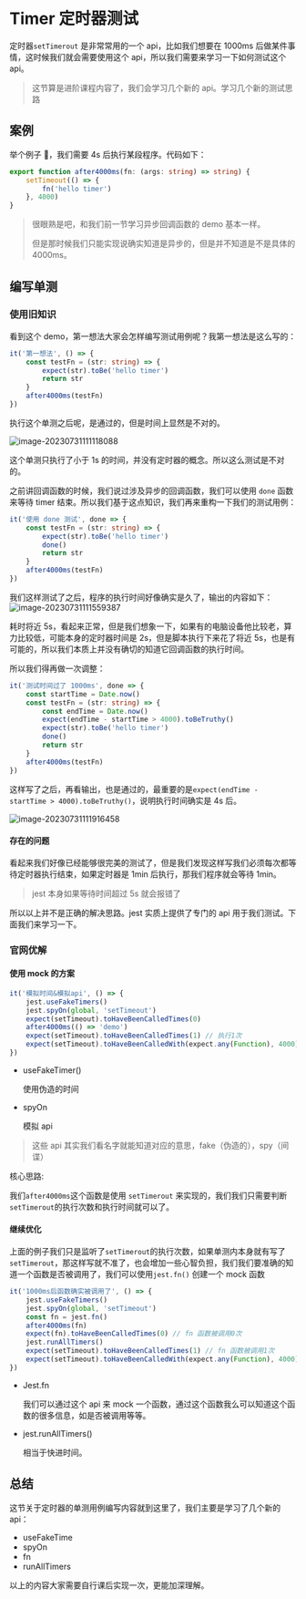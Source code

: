 # Timer 定时器测试

定时器`setTimerout` 是非常常用的一个 api，比如我们想要在 1000ms 后做某件事情，这时候我们就会需要使用这个 api，所以我们需要来学习一下如何测试这个 api。

> 这节算是进阶课程内容了，我们会学习几个新的 api。学习几个新的测试思路

## 案例

举个例子 🌰，我们需要 4s 后执行某段程序。代码如下：

```ts
export function after4000ms(fn: (args: string) => string) {
	setTimeout(() => {
		fn('hello timer')
	}, 4000)
}
```

> 很眼熟是吧，和我们前一节学习异步回调函数的 demo 基本一样。
>
> 但是那时候我们只能实现说确实知道是异步的，但是并不知道是不是具体的 4000ms。

## 编写单测

### 使用旧知识

看到这个 demo，第一想法大家会怎样编写测试用例呢？我第一想法是这么写的：

```ts
it('第一想法', () => {
	const testFn = (str: string) => {
		expect(str).toBe('hello timer')
		return str
	}
	after4000ms(testFn)
})
```

执行这个单测之后呢，是通过的，但是时间上显然是不对的。

![image-20230731111118088](https://image.jimmyxuexue.top/img/202307311111200.png)

这个单测只执行了小于 1s 的时间，并没有定时器的概念。所以这么测试是不对的。

之前讲回调函数的时候，我们说过涉及异步的回调函数，我们可以使用 `done` 函数来等待 timer 结束。所以我们基于这点知识，我们再来重构一下我们的测试用例：

```ts
it('使用 done 测试', done => {
	const testFn = (str: string) => {
		expect(str).toBe('hello timer')
		done()
		return str
	}
	after4000ms(testFn)
})
```

我们这样测试了之后，程序的执行时间好像确实是久了，输出的内容如下：
![image-20230731111559387](https://image.jimmyxuexue.top/img/202307311115434.png)

耗时将近 5s，看起来正常，但是我们想象一下，如果有的电脑设备他比较老，算力比较低，可能本身的定时器时间是 2s，但是脚本执行下来花了将近 5s，也是有可能的，所以我们本质上并没有确切的知道它回调函数的执行时间。

所以我们得再做一次调整：

```ts
it('测试时间过了 1000ms', done => {
	const startTime = Date.now()
	const testFn = (str: string) => {
		const endTime = Date.now()
		expect(endTime - startTime > 4000).toBeTruthy()
		expect(str).toBe('hello timer')
		done()
		return str
	}
	after4000ms(testFn)
})
```

这样写了之后，再看输出，也是通过的，最重要的是`expect(endTime - startTime > 4000).toBeTruthy()`，说明执行时间确实是 4s 后。

![image-20230731111916458](https://image.jimmyxuexue.top/img/202307311119494.png)

#### 存在的问题

看起来我们好像已经能够很完美的测试了，但是我们发现这样写我们必须每次都等待定时器执行结束，如果定时器是 1min 后执行，那我们程序就会等待 1min。

> jest 本身如果等待时间超过 5s 就会报错了

所以以上并不是正确的解决思路。jest 实质上提供了专门的 api 用于我们测试。下面我们来学习一下。

### 官网优解

#### 使用 mock 的方案

```ts
it('模拟时间&模拟api', () => {
	jest.useFakeTimers()
	jest.spyOn(global, 'setTimeout')
	expect(setTimeout).toHaveBeenCalledTimes(0)
	after4000ms(() => 'demo')
	expect(setTimeout).toHaveBeenCalledTimes(1) // 执行1次
	expect(setTimeout).toHaveBeenCalledWith(expect.any(Function), 4000) // 4000ms调用
})
```

- useFakeTimer()

  使用伪造的时间

- spyOn

  模拟 api

> 这些 api 其实我们看名字就能知道对应的意思，fake（伪造的），spy（间谍）

核心思路:

我们`after4000ms`这个函数是使用 `setTimerout` 来实现的，我们我们只需要判断`setTimerout`的执行次数和执行时间就可以了。

#### 继续优化

上面的例子我们只是监听了`setTimerout`的执行次数，如果单测内本身就有写了`setTimerout`，那这样写就不准了，也会增加一些心智负担，我们我们要准确的知道一个函数是否被调用了，我们可以使用`jest.fn()` 创建一个 mock 函数

```ts
it('1000ms后函数确实被调用了', () => {
	jest.useFakeTimers()
	jest.spyOn(global, 'setTimeout')
	const fn = jest.fn()
	after4000ms(fn)
	expect(fn).toHaveBeenCalledTimes(0) // fn 函数被调用0次
	jest.runAllTimers()
	expect(setTimeout).toHaveBeenCalledTimes(1) // fn 函数被调用1次
	expect(setTimeout).toHaveBeenCalledWith(expect.any(Function), 4000)
})
```

- Jest.fn

  我们可以通过这个 api 来 mock 一个函数，通过这个函数我么可以知道这个函数的很多信息，如是否被调用等等。

- jest.runAllTimers()

  相当于快进时间。

## 总结

这节关于定时器的单测用例编写内容就到这里了，我们主要是学习了几个新的 api：

- useFakeTime
- spyOn
- fn
- runAllTimers

以上的内容大家需要自行课后实现一次，更能加深理解。

